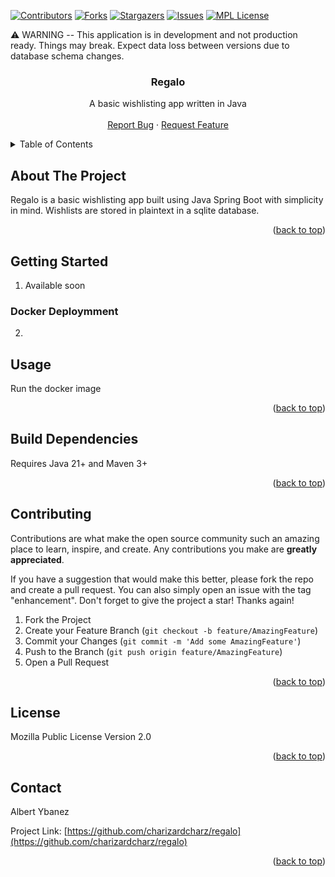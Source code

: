 <!-- PROJECT SHIELDS -->
<!--
*** I'm using markdown "reference style" links for readability.
*** Reference links are enclosed in brackets [ ] instead of parentheses ( ).
*** See the bottom of this document for the declaration of the reference variables
*** for contributors-url, forks-url, etc. This is an optional, concise syntax you may use.
*** https://www.markdownguide.org/basic-syntax/#reference-style-links
-->
[![Contributors][contributors-shield]][contributors-url]
[![Forks][forks-shield]][forks-url]
[![Stargazers][stars-shield]][stars-url]
[![Issues][issues-shield]][issues-url]
[![MPL License][license-shield]][license-url]

⚠️ WARNING -- This application is in development and not production ready. Things may break. Expect data loss between versions due to database schema changes.

<!-- PROJECT LOGO -->
<div align="center">
<h3 align="center">Regalo</h3>

  <p align="center">
    A basic wishlisting app written in Java
    <br />
    <br />
    <a href="https://github.com/charizardcharz/regalo/issues">Report Bug</a>
    ·
    <a href="https://github.com/charizardcharz/regalo/issues">Request Feature</a>
  </p>
</div>



<!-- TABLE OF CONTENTS -->
<details>
  <summary>Table of Contents</summary>
  <ol>
    <li>
      <a href="#about-the-project">About The Project</a>
    </li>
    <li>
      <a href="#getting-started">Getting Started</a>
    </li>
    <li><a href="#usage">Usage</a></li>
    <li><a href="#contributing">Contributing</a></li>
    <li><a href="#license">License</a></li>
    <li><a href="#contact">Contact</a></li>
  </ol>
</details>



<!-- ABOUT THE PROJECT -->
## About The Project

<!--[![Product Name Screen Shot][product-screenshot]](https://example.com)  -->

Regalo is a basic wishlisting app built using Java Spring Boot with simplicity in mind.
Wishlists are stored in plaintext in a sqlite database.

<p align="right">(<a href="#readme-top">back to top</a>)</p>

<!-- GETTING STARTED -->
## Getting Started
1. Available soon

### Docker Deploymment

2. 


<!-- USAGE EXAMPLES -->
## Usage

Run the docker image

<p align="right">(<a href="#readme-top">back to top</a>)</p>


<!-- BUILDING -->
## Build Dependencies

Requires Java 21+ and Maven 3+


<p align="right">(<a href="#readme-top">back to top</a>)</p>


<!-- CONTRIBUTING -->
## Contributing

Contributions are what make the open source community such an amazing place to learn, inspire, and create. Any contributions you make are **greatly appreciated**.

If you have a suggestion that would make this better, please fork the repo and create a pull request. You can also simply open an issue with the tag "enhancement".
Don't forget to give the project a star! Thanks again!

1. Fork the Project
2. Create your Feature Branch (`git checkout -b feature/AmazingFeature`)
3. Commit your Changes (`git commit -m 'Add some AmazingFeature'`)
4. Push to the Branch (`git push origin feature/AmazingFeature`)
5. Open a Pull Request

<p align="right">(<a href="#readme-top">back to top</a>)</p>

<!-- LICENSE -->
## License

Mozilla Public License Version 2.0

<p align="right">(<a href="#readme-top">back to top</a>)</p>



<!-- CONTACT -->
## Contact

Albert Ybanez

Project Link: [https://github.com/charizardcharz/regalo](https://github.com/charizardcharz/regalo)

<p align="right">(<a href="#readme-top">back to top</a>)</p>


<!-- MARKDOWN LINKS & IMAGES -->
<!-- https://www.markdownguide.org/basic-syntax/#reference-style-links -->
[contributors-shield]: https://img.shields.io/github/contributors/charizardcharz/regalo.svg?style=for-the-badge
[contributors-url]: https://github.com/charizardcharz/regalo/graphs/contributors
[forks-shield]: https://img.shields.io/github/forks/charizardcharz/regalo.svg?style=for-the-badge
[forks-url]: https://github.com/charizardcharz/regalo/network/members
[stars-shield]: https://img.shields.io/github/stars/charizardcharz/regalo.svg?style=for-the-badge
[stars-url]: https://github.com/charizardcharz/regalo/stargazers
[issues-shield]: https://img.shields.io/github/issues/charizardcharz/regalo.svg?style=for-the-badge
[issues-url]: https://github.com/charizardcharz/regalo/issues
[license-shield]: https://img.shields.io/github/license/charizardcharz/regalo.svg?style=for-the-badge
[license-url]: https://github.com/charizardcharz/regalo/blob/master/LICENCE
